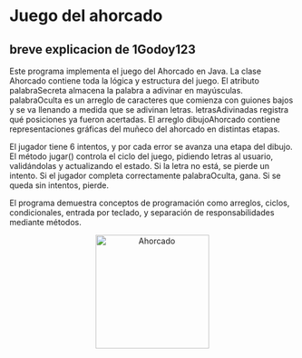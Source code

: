 # Juego del ahorcado
## breve explicacion de 1Godoy123

Este programa implementa el juego del Ahorcado en Java. La clase Ahorcado contiene toda la lógica y estructura del juego. El atributo palabraSecreta almacena la palabra a adivinar en mayúsculas. palabraOculta es un arreglo de caracteres que comienza con guiones bajos y se va llenando a medida que se adivinan letras. letrasAdivinadas registra qué posiciones ya fueron acertadas. El arreglo dibujoAhorcado contiene representaciones gráficas del muñeco del ahorcado en distintas etapas.

El jugador tiene 6 intentos, y por cada error se avanza una etapa del dibujo. El método jugar() controla el ciclo del juego, pidiendo letras al usuario, validándolas y actualizando el estado. Si la letra no está, se pierde un intento. Si el jugador completa correctamente palabraOculta, gana. Si se queda sin intentos, pierde.

El programa demuestra conceptos de programación como arreglos, ciclos, condicionales, entrada por teclado, y separación de responsabilidades mediante métodos.

<p align="center">
  <img src="https://github.com/user-attachments/assets/0a20471f-a05c-4741-96c4-e388a83a4f06" alt="Ahorcado" width="200"/>
</p>


